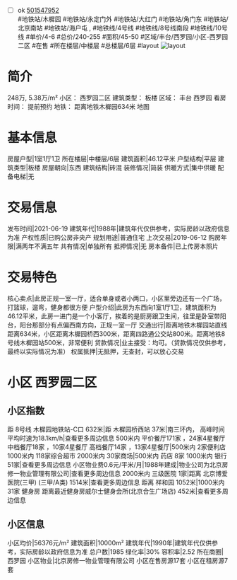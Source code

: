 - [ ] ok [501547952](https://bj.5i5j.com/ershoufang/501547952.html)  
 #地铁站/木樨园 #地铁站/永定门外 #地铁站/大红门 #地铁站/角门东 #地铁站/北京南站 #地铁站/海户屯 ,  #地铁线/4号线 #地铁线/8号线南段 #地铁线/10号线
#单价/4-6 #总价/240-255 #面积/45-50   #区域/丰台/西罗园/小区-西罗园二区 #在售 #所在楼层/中楼层 #总楼层/6层 #layout 
![layout](http://image2a.5i5j.com/bdir/layout/b19115d7727a477da31a2813aa386ec0.jpg_P5.jpg) 
# 简介 
 248万,  5.38万/m² 
小区： 西罗园二区
建筑类型： 板楼
区域： 丰台 西罗园
看房时间： 提前预约
地铁： 距离地铁木樨园634米 地图
# 基本信息 
 房屋户型|1室1厅1卫
所在楼层|中楼层/6层
建筑面积|46.12平米
户型结构|平层
建筑类型|板楼
房屋朝向|东西
建筑结构|砖混
装修情况|简装
供暖方式|集中供暖
配备电梯|无
# 交易信息 
 发布时间|2021-06-19
建筑年代|1988年|建筑年代仅供参考，实际房龄以政府信息为准
产权性质|已购公房非央产
规划用途|普通住宅
上次交易|2019-06-12
购房年限|满两年不满五年
共有情况|单独所有
抵押情况|无
房本备件|已上传房本照片
# 交易特色 
 核心卖点|此房正规一室一厅，适合单身或者小两口，小区里旁边还有一个广场，打篮球，遛弯，健身都很方便
户型介绍|此房为东西向1室1厅1卫，建筑面积为46.12平米，此房一进门是一个小客厅，挨着的是厨房跟卫生间，往里是卧室带阳台，阳台那部分有点偏西南方向，正规一室一厅
交通出行|距离地铁木樨园站直线距离634米，小区距离木樨园桥西300米，距离四路通公交站800米。距离地铁8号线木樨园站500米，非常便利
贷款情况|业主接受：均可。（贷款情况仅供参考，最终以实际情况为准）
权属抵押|无抵押，无查封，可以放心交易
# 小区 西罗园二区
## 小区指数 
 距 8号线 木樨园地铁站-C口 632米|距 木樨园桥西站 37米|南三环内， 高峰时间平均时速为18.1km/h|查看更多周边信息
500米内 平价餐厅171家 ，24家4星餐厅
中档餐厅18家 ，10家4星餐厅
高档餐厅14家 ，13家4星餐厅|500米内 2家便利店
1000米内 118家综合超市
2000米内 30家商场|500米内 药店 8家
1000米内 银行 51家|查看更多周边信息
小区物业费0.6元/平米/月|1988年建成|物业公司为北京房修一物业管理有限公司|查看更多周边信息
2000米内 三级医院 1家|距离 北京博爱医院(三甲) (三甲/A类) 1514米|查看更多周边信息
距离 祥和园 1052米|1000米内 31家 健身房
距离最近健身房威尔士健身会所(北京合生广场店) 452米|查看更多周边信息
## 小区信息 
 小区均价|56376元/m²
建筑面积|10000m²
建筑年代|1990年|建筑年代仅供参考，实际房龄以政府信息为准
总户数|1985
绿化率|30%
容积率|2.52
所在商圈|西罗园
小区物业|北京房修一物业管理有限公司
小区在售房源17套
小区在租房源7套
